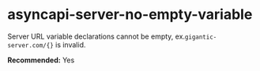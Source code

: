# asyncapi-server-no-empty-variable

Server URL variable declarations cannot be empty, ex.`gigantic-server.com/{}` is invalid.

**Recommended:** Yes
